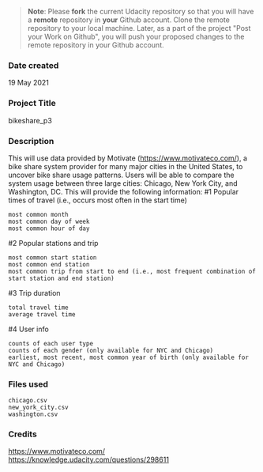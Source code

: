 >**Note**: Please **fork** the current Udacity repository so that you will have a **remote** repository in **your** Github account. Clone the remote repository to your local machine. Later, as a part of the project "Post your Work on Github", you will push your proposed changes to the remote repository in your Github account.

### Date created
19 May 2021

### Project Title
bikeshare_p3

### Description
This will use data provided by Motivate (https://www.motivateco.com/), a bike share system provider for many major cities in the United States, to uncover bike share usage patterns. Users will be able to compare the system usage between three large cities: Chicago, New York City, and Washington, DC. This will provide the following information:
#1 Popular times of travel (i.e., occurs most often in the start time)

    most common month
    most common day of week
    most common hour of day

#2 Popular stations and trip

    most common start station
    most common end station
    most common trip from start to end (i.e., most frequent combination of start station and end station)

#3 Trip duration

    total travel time
    average travel time

#4 User info

    counts of each user type
    counts of each gender (only available for NYC and Chicago)
    earliest, most recent, most common year of birth (only available for NYC and Chicago)

### Files used

    chicago.csv
    new_york_city.csv
    washington.csv

### Credits
https://www.motivateco.com/
https://knowledge.udacity.com/questions/298611

